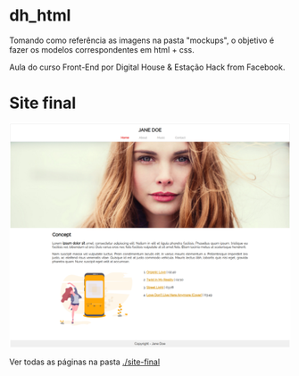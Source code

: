 # dh_html
Tomando como referência as imagens na pasta "mockups", o objetivo é fazer os modelos correspondentes em html + css. 

Aula do curso Front-End por Digital House & Estação Hack from Facebook. 

# Site final

![alt text](https://github.com/julobato/dh_html/blob/master/site-final/home.png)

Ver todas as páginas na pasta [./site-final](https://github.com/julobato/dh_html/tree/master/site-final)

